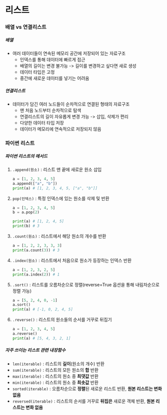 # 리스트

### 배열 vs 연결리스트

##### 배열

- 여러 데이터들이 연속된 메모리 공간에  저장되어 있는 자료구조
  - 인덱스를 통해 데이터에 빠르게 접근
  - 배열의 길이는 변경 불가능 -> 길이를 변경하고 싶다면 새로 생성
  - 데이터 타입은 고정
  - 중간에 새로운 데이터를 넣기는 어려움

##### 연결리스트

- 데이터가 담긴 여러 노드들이 순차적으로 연결된 형태의 자료구조
  - 맨 처음 노드부터 순차적으로 탐색
  - 연결리스트의 길이 자유롭게 변경 가능 -> 삽입, 삭제가 편리
  - 다양한 데이터 타입 저장
  - 데이터가 메모리에 연속적으로 저장되지 않음



### 파이썬 리스트

##### 파이썬 리스트의 메서드

1. `.append(원소)` : 리스트 맨 끝에 새로운 원소 삽입

   ```python
   a = [1, 2, 3, 4, 5]
   a.append(["a", "b"])
   print(a) # [1, 2, 3, 4, 5, ["a", "b"]]
   ```

2. `pop(인덱스)` : 특정 인덱스에 있는 원소를 삭제 및 반환

   ```python
   a = [1, 2, 3, 4, 5]
   b = a.pop(2)
   
   print(a) # [1, 2, 4, 5]
   print(b) # 3
   ```

3. `.count(원소)` : 리스트에서 해당 원소의 개수를 반환

   ```python
   a = [1, 2, 2, 3, 3, 3]
   print(a.count(3)) # 3
   ```

4. `.index(원소)` : 리스트에서 처음으로 원소가 등장하는 인덱스 반환

   ```python
   a = [1, 2, 3, 2, 5]
   print(a.index(2)) # 1
   ```

5. `.sort()` : 리스트를 오름차순으로 정렬(reverse=True 옵션을 통해 내림차순으로 정렬 가능)

   ```python
   a = [5, 2, 4, 0, -1]
   a.sort()
   print(a) # [-1, 0, 2, 4, 5]
   ```

6. `.reverse()` : 리스트의 원소들의 순서를 거꾸로 뒤집기

   ```python
   a = [1, 2, 3, 4, 5]
   a.reverse()
   print(a) # [5, 4, 3, 2, 1]
   ```



##### 자주 쓰이는 리스트 관련 내장함수

- `len(iterable)` : 리스트의 **길이**(원소의 개수) 반환
- `sum(iterable)` : 리스트의 모든 원소의 **합** 반환
- `max(iterable)` : 리스트의 원소 중 **최댓값** 반환
- `min(iterable)` : 리스트의 원소 중 **최솟값** 반환
- `sorted(iterable)` : 오름차순으로 **정렬**된 새로운 리스트 반환, **원본 리스트는 변화 없음**
- `reversed(iterable)` : 리스트의 순서를 거꾸로 **뒤집은** 새로운 객체 반환, **원본 리스트는 변화 없음**